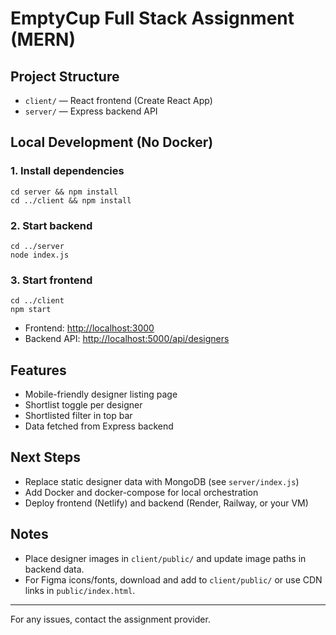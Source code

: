 # EmptyCup Full Stack Assignment (MERN)

## Project Structure
- `client/` — React frontend (Create React App)
- `server/` — Express backend API

## Local Development (No Docker)

### 1. Install dependencies

```
cd server && npm install
cd ../client && npm install
```

### 2. Start backend

```
cd ../server
node index.js
```

### 3. Start frontend

```
cd ../client
npm start
```

- Frontend: [http://localhost:3000](http://localhost:3000)
- Backend API: [http://localhost:5000/api/designers](http://localhost:5000/api/designers)

## Features
- Mobile-friendly designer listing page
- Shortlist toggle per designer
- Shortlisted filter in top bar
- Data fetched from Express backend

## Next Steps
- Replace static designer data with MongoDB (see `server/index.js`)
- Add Docker and docker-compose for local orchestration
- Deploy frontend (Netlify) and backend (Render, Railway, or your VM)

## Notes
- Place designer images in `client/public/` and update image paths in backend data.
- For Figma icons/fonts, download and add to `client/public/` or use CDN links in `public/index.html`.

---

For any issues, contact the assignment provider.
